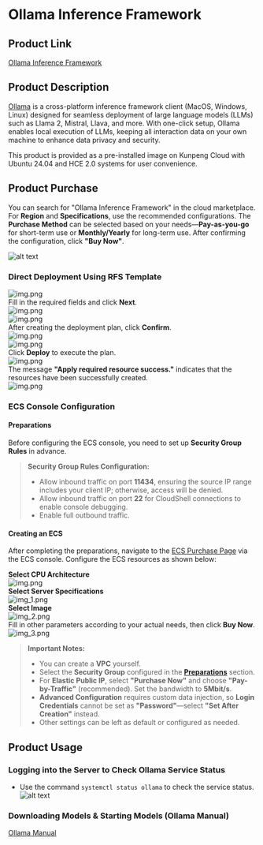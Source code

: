 # Ollama Inference Framework  
## Product Link  
[Ollama Inference Framework](https://marketplace.huaweicloud.com/intl/hidden/contents/e81fb144-b2c8-4f64-802a-8183548f0752)  

## Product Description  
[Ollama](https://ollama.com/) is a cross-platform inference framework client (MacOS, Windows, Linux) designed for seamless deployment of large language models (LLMs) such as Llama 2, Mistral, Llava, and more. With one-click setup, Ollama enables local execution of LLMs, keeping all interaction data on your own machine to enhance data privacy and security.  

This product is provided as a pre-installed image on Kunpeng Cloud with Ubuntu 24.04 and HCE 2.0 systems for user convenience.  

## Product Purchase  
You can search for "Ollama Inference Framework" in the cloud marketplace.  
For **Region** and **Specifications**, use the recommended configurations. The **Purchase Method** can be selected based on your needs—**Pay-as-you-go** for short-term use or **Monthly/Yearly** for long-term use. After confirming the configuration, click **"Buy Now"**.  

![alt text](./images/image.png)  

### Direct Deployment Using RFS Template  
![img.png](images/img1.png)  
Fill in the required fields and click **Next**.  
![img.png](images/img2.png)  
![img.png](images/img3.png)  
After creating the deployment plan, click **Confirm**.  
![img.png](images/img4.png)  
![img.png](images/img5.png)  
Click **Deploy** to execute the plan.  
![img.png](images/img6.png)  
The message **"Apply required resource success."** indicates that the resources have been successfully created.  
![img.png](images/img7.png)  

### ECS Console Configuration  
#### Preparations  

Before configuring the ECS console, you need to set up **Security Group Rules** in advance.  

> **Security Group Rules Configuration:**  
> - Allow inbound traffic on port **11434**, ensuring the source IP range includes your client IP; otherwise, access will be denied.  
> - Allow inbound traffic on port **22** for CloudShell connections to enable console debugging.  
> - Enable full outbound traffic.  

#### Creating an ECS  

After completing the preparations, navigate to the [ECS Purchase Page](https://support.huaweicloud.com/qs-ecs/ecs_01_0103.html) via the ECS console. Configure the ECS resources as shown below:  

**Select CPU Architecture**  
![img.png](images/img8.png)  
**Select Server Specifications**  
![img_1.png](images/img_1.png)  
**Select Image**  
![img_2.png](images/img_2.png)  
Fill in other parameters according to your actual needs, then click **Buy Now**.  
![img_3.png](images/img_3.png)  

> **Important Notes:**  
> - You can create a **VPC** yourself.  
> - Select the **Security Group** configured in the [**Preparations**](#preparations) section.  
> - For **Elastic Public IP**, select **"Purchase Now"** and choose **"Pay-by-Traffic"** (recommended). Set the bandwidth to **5Mbit/s**.  
> - **Advanced Configuration** requires custom data injection, so **Login Credentials** cannot be set as **"Password"**—select **"Set After Creation"** instead.  
> - Other settings can be left as default or configured as needed.  

## Product Usage  
### Logging into the Server to Check Ollama Service Status  
- Use the command `systemctl status ollama` to check the service status.  
![alt text](./images/image-4.png)  

### Downloading Models & Starting Models (Ollama Manual)  
[Ollama Manual](https://ollama.cadn.net.cn/#quickstart)
